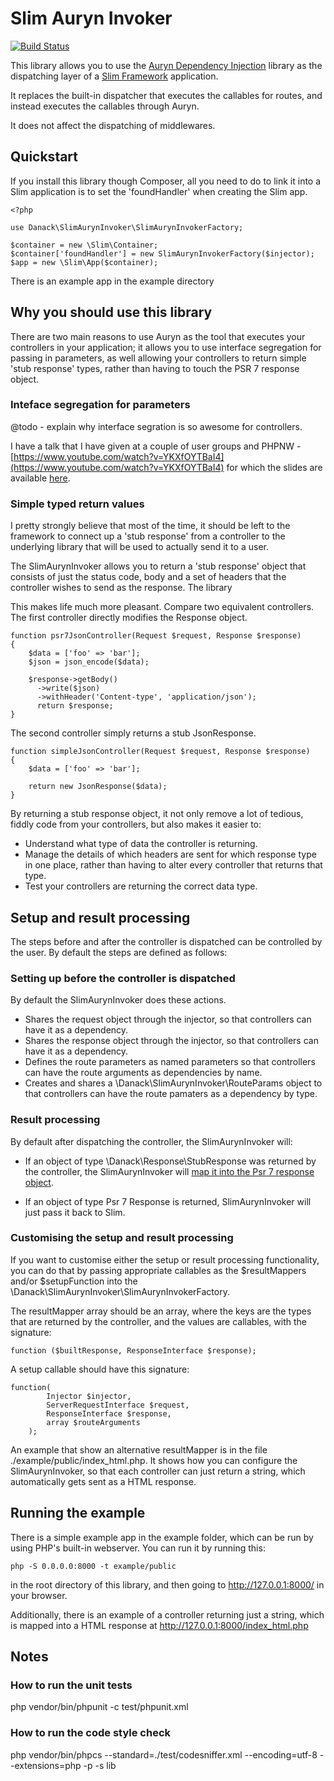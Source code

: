 
# Slim Auryn Invoker

[![Build Status](https://travis-ci.org/Danack/SlimAurynInvoker.svg?branch=master)](https://travis-ci.org/Danack/SlimAurynInvoker)

This library allows you to use the [Auryn Dependency Injection](https://github.com/rdlowrey/auryn) library as the dispatching layer of a [Slim Framework](https://www.slimframework.com/) application. 

It replaces the built-in dispatcher that executes the callables for routes, and instead executes the callables through Auryn.

It does not affect the dispatching of middlewares.

## Quickstart

If you install this library though Composer, all you need to do to link it into a Slim application is to set the 'foundHandler' when creating the Slim app.


```
<?php

use Danack\SlimAurynInvoker\SlimAurynInvokerFactory;

$container = new \Slim\Container;
$container['foundHandler'] = new SlimAurynInvokerFactory($injector);
$app = new \Slim\App($container);
```

There is an example app in the example directory

## Why you should use this library

There are two main reasons to use Auryn as the tool that executes your controllers in your application; it allows you to use interface segregation for passing in parameters, as well allowing your controllers to return simple 'stub response' types, rather than having to touch the PSR 7 response object.


### Inteface segregation for parameters

@todo - explain why interface segration is so awesome for controllers.

I have a talk that I have given at a couple of user groups and PHPNW - [https://www.youtube.com/watch?v=YKXfOYTBaI4](https://www.youtube.com/watch?v=YKXfOYTBaI4) for which the slides are available [here](http://docs.basereality.com/InterfaceSegregationPHPNW/#/). 


### Simple typed return values

I pretty strongly believe that most of the time, it should be left to the framework to connect up a 'stub response' from a controller to the underlying library that will be used to actually send it to a user.

The SlimAurynInvoker allows you to return a 'stub response' object that consists of just the status code, body and a set of headers that the controller wishes to send as the response. The library 

This makes life much more pleasant. Compare two equivalent controllers. The first controller directly modifies the Response object.

```
function psr7JsonController(Request $request, Response $response)
{
    $data = ['foo' => 'bar'];
    $json = json_encode($data);

    $response->getBody()
      ->write($json)
      ->withHeader('Content-type', 'application/json');
      return $response;
}
```

The second controller simply returns a stub JsonResponse.

```
function simpleJsonController(Request $request, Response $response)
{
    $data = ['foo' => 'bar'];

    return new JsonResponse($data);
}
```

By returning a stub response object, it not only remove a lot of tedious, fiddly code from your controllers, but also makes it easier to:

* Understand what type of data the controller is returning.
* Manage the details of which headers are sent for which response type in one place, rather than having to alter every controller that returns that type.
* Test your controllers are returning the correct data type.


## Setup and result processing

The steps before and after the controller is dispatched can be controlled by the user. By default the steps are defined as follows: 

### Setting up before the controller is dispatched

By default the SlimAurynInvoker does these actions.

* Shares the request object through the injector, so that controllers can have it as a dependency.
* Shares the response object through the injector, so that controllers can have it as a dependency.
* Defines the route parameters as named parameters so that controllers can have the route arguments as dependencies by name.
* Creates and shares a \Danack\SlimAurynInvoker\RouteParams object to that controllers can have the route pamaters as a dependency by type.


### Result processing

By default after dispatching the controller, the SlimAurynInvoker will: 

* If an object of type \Danack\Response\StubResponse was returned by the controller, the SlimAurynInvoker will [map it into the Psr 7 response object](https://github.com/Danack/SlimAurynInvoker/blob/71b0b5760e05e0abbab77aad2f94a6a58625afd9/lib/Danack/Response/StubResponseMapper.php#L19-L29).

* If an object of type Psr 7 Response is returned, SlimAurynInvoker will just pass it back to Slim.


### Customising the setup and result processing

If you want to customise either the setup or result processing functionality, you can do that by passing appropriate callables as the $resultMappers and/or $setupFunction into the \Danack\SlimAurynInvoker\SlimAurynInvokerFactory.


The resultMapper array should be an array, where the keys are the types that are returned by the controller, and the values are callables, with the signature:

```
function ($builtResponse, ResponseInterface $response);
```

A setup callable should have this signature:

```
function(
        Injector $injector,
        ServerRequestInterface $request,
        ResponseInterface $response,
        array $routeArguments
    );
```

An example that show an alternative resultMapper is in the file ./example/public/index_html.php. It shows how you can configure the SlimAurynInvoker, so that each controller can just return a string, which automatically gets sent as a HTML response.

## Running the example

There is a simple example app in the example folder, which can be run by using PHP's built-in webserver. You can run it by running this:

```
php -S 0.0.0.0:8000 -t example/public
```

in the root directory of this library, and then going to http://127.0.0.1:8000/ in your browser.

Additionally, there is an example of a controller returning just a string, which is mapped into a HTML response at http://127.0.0.1:8000/index_html.php


## Notes

### How to run the unit tests

php vendor/bin/phpunit -c test/phpunit.xml

### How to run the code style check

php vendor/bin/phpcs --standard=./test/codesniffer.xml --encoding=utf-8 --extensions=php -p -s lib



